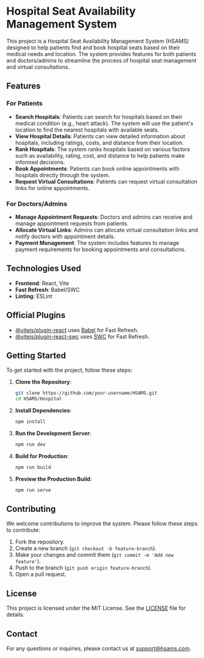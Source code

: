 # Hospital Seat Availability Management System

This project is a Hospital Seat Availability Management System (HSAMS) designed to help patients find and book hospital seats based on their medical needs and location. The system provides features for both patients and doctors/admins to streamline the process of hospital seat management and virtual consultations.

## Features

### For Patients
- **Search Hospitals**: Patients can search for hospitals based on their medical condition (e.g., heart attack). The system will use the patient's location to find the nearest hospitals with available seats.
- **View Hospital Details**: Patients can view detailed information about hospitals, including ratings, costs, and distance from their location.
- **Rank Hospitals**: The system ranks hospitals based on various factors such as availability, rating, cost, and distance to help patients make informed decisions.
- **Book Appointments**: Patients can book online appointments with hospitals directly through the system.
- **Request Virtual Consultations**: Patients can request virtual consultation links for online appointments.

### For Doctors/Admins
- **Manage Appointment Requests**: Doctors and admins can receive and manage appointment requests from patients.
- **Allocate Virtual Links**: Admins can allocate virtual consultation links and notify doctors with appointment details.
- **Payment Management**: The system includes features to manage payment requirements for booking appointments and consultations.

## Technologies Used

- **Frontend**: React, Vite
- **Fast Refresh**: Babel/SWC
- **Linting**: ESLint

## Official Plugins

- [@vitejs/plugin-react](https://github.com/vitejs/vite-plugin-react/blob/main/packages/plugin-react/README.md) uses [Babel](https://babeljs.io/) for Fast Refresh.
- [@vitejs/plugin-react-swc](https://github.com/vitejs/vite-plugin-react-swc) uses [SWC](https://swc.rs/) for Fast Refresh.

## Getting Started

To get started with the project, follow these steps:

1. **Clone the Repository**: 
   ```sh
   git clone https://github.com/your-username/HSAMS.git
   cd HSAMS/Hospital
   ```

2. **Install Dependencies**:
   ```sh
   npm install
   ```

3. **Run the Development Server**:
   ```sh
   npm run dev
   ```

4. **Build for Production**:
   ```sh
   npm run build
   ```

5. **Preview the Production Build**:
   ```sh
   npm run serve
   ```

## Contributing

We welcome contributions to improve the system. Please follow these steps to contribute:

1. Fork the repository.
2. Create a new branch (`git checkout -b feature-branch`).
3. Make your changes and commit them (`git commit -m 'Add new feature'`).
4. Push to the branch (`git push origin feature-branch`).
5. Open a pull request.

## License

This project is licensed under the MIT License. See the [LICENSE](LICENSE) file for details.

## Contact

For any questions or inquiries, please contact us at [support@hsams.com](mailto:support@hsams.com).
